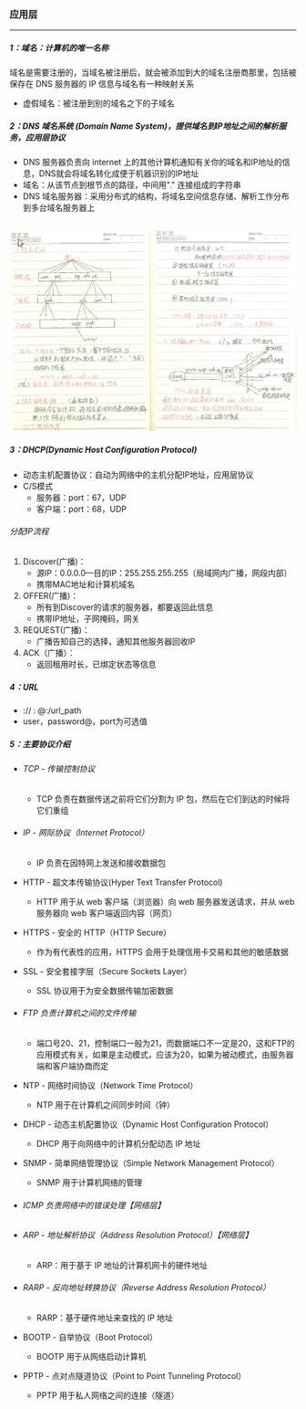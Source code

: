 ### 应用层

------

##### 1：域名：计算机的唯一名称

   域名是需要注册的，当域名被注册后，就会被添加到大的域名注册商那里，包括被保存在 DNS 服务器的 IP 信息与域名有一种映射关系

- 虚假域名：被注册到别的域名之下的子域名

##### 2：DNS 域名系统 (Domain Name System)，提供域名到IP地址之间的解析服务，应用层协议

- DNS 服务器负责向 internet 上的其他计算机通知有关你的域名和IP地址的信息，DNS就会将域名转化成便于机器识别的IP地址
- 域名：从该节点到根节点的路径，中间用"." 连接组成的字符串
- DNS 域名服务器：采用分布式的结构，将域名空间信息存储、解析工作分布到多台域名服务器上

​	![](https://github.com/likang315/Web-Developing/blob/master/2%EF%BC%9A%E8%AE%A1%E7%AE%97%E6%9C%BA%E7%BD%91%E7%BB%9C/%E5%BA%94%E7%94%A8%E5%B1%82/DNS.png?raw=true)

##### 3：DHCP(Dynamic Host Configuration Protocol)

- 动态主机配置协议：自动为网络中的主机分配IP地址，应用层协议
- C/S模式
  - 服务器：port：67，UDP
  - 客户端：port：68，UDP

###### 分配IP流程

1. Discover(广播)：
   - 源IP：0.0.0.0—目的IP：255.255.255.255（局域网内广播，网段内部）
   - 携带MAC地址和计算机域名
2. OFFER(广播)：
   - 所有到Discover的请求的服务器，都要返回此信息
   - 携带IP地址，子网掩码，网关
3. REQUEST(广播)：
   - 广播告知自己的选择，通知其他服务器回收IP
4. ACK（广播）：
   - 返回租用时长，已绑定状态等信息

##### 4：URL

- <protocol> :// <user>: <password>@<host>:<port>/url_path
- user，password@，port为可选值

##### 5：主要协议介绍

- ###### TCP - 传输控制协议

  - TCP 负责在数据传送之前将它们分割为 IP 包，然后在它们到达的时候将它们重组

- ###### IP - 网际协议（Internet Protocol）

  - IP 负责在因特网上发送和接收数据包

- HTTP - 超文本传输协议(Hyper Text Transfer Protocol)

  -  HTTP 用于从 web 客户端（浏览器）向 web 服务器发送请求，并从 web 服务器向 web 客户端返回内容（网页）

- HTTPS - 安全的 HTTP（HTTP Secure）

  - 作为有代表性的应用，HTTPS 会用于处理信用卡交易和其他的敏感数据

- SSL - 安全套接字层（Secure Sockets Layer）

  - SSL 协议用于为安全数据传输加密数据

- ###### FTP 负责计算机之间的文件传输

  - 端口号20、21，控制端口一般为21，而数据端口不一定是20，这和FTP的应用模式有关，如果是主动模式，应该为20，如果为被动模式，由服务器端和客户端协商而定

- NTP - 网络时间协议（Network Time Protocol）

  - NTP 用于在计算机之间同步时间（钟）

- DHCP - 动态主机配置协议（Dynamic Host Configuration Protocol）

  - DHCP 用于向网络中的计算机分配动态 IP 地址

- SNMP - 简单网络管理协议（Simple Network Management Protocol）

  - SNMP 用于计算机网络的管理

- ###### ICMP 负责网络中的错误处理【网络层】

- ###### ARP - 地址解析协议（Address Resolution Protocol）【网络层】

  - ARP：用于基于 IP 地址的计算机网卡的硬件地址

- ###### RARP - 反向地址转换协议（Reverse Address Resolution Protocol）

  - RARP：基于硬件地址来查找的 IP 地址

- BOOTP - 自举协议（Boot Protocol）

  - BOOTP 用于从网络启动计算机

- PPTP - 点对点隧道协议（Point to Point Tunneling Protocol）

  - PPTP 用于私人网络之间的连接（隧道）

 
